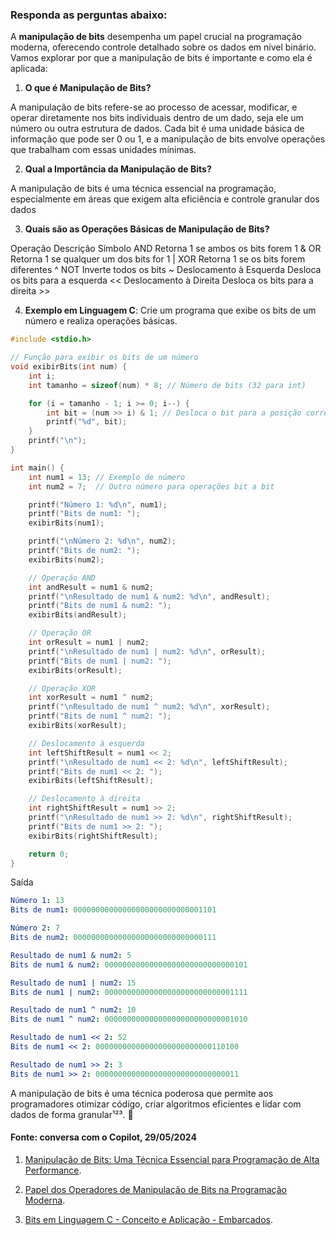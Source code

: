 ### Responda as perguntas abaixo:

A **manipulação de bits** desempenha um papel crucial na programação moderna, oferecendo controle detalhado sobre os dados em nível binário. Vamos explorar por que a manipulação de bits é importante e como ela é aplicada:

1. **O que é Manipulação de Bits?**

A manipulação de bits refere-se ao processo de acessar, modificar, e operar diretamente nos bits individuais dentro de um dado, seja ele um número ou outra estrutura de dados. Cada bit é uma unidade básica de informação que pode ser 0 ou 1, e a manipulação de bits envolve operações que trabalham com essas unidades mínimas.
 
2. **Qual a Importância da Manipulação de Bits?**

A manipulação de bits é uma técnica essencial na programação, especialmente em áreas que exigem alta eficiência e controle granular dos dados

3. **Quais são as Operações Básicas de Manipulação de Bits?**

Operação	                Descrição	                                        Símbolo
AND	                        Retorna 1 se ambos os bits forem 1	                    &
OR	                        Retorna 1 se qualquer um dos bits for 1	                |
XOR	                        Retorna 1 se os bits forem diferentes	                ^
NOT	                        Inverte todos os bits	                                ~
Deslocamento à Esquerda	    Desloca os bits para a esquerda	                        <<
Deslocamento à Direita	    Desloca os bits para a direita	                        >>


4. **Exemplo em Linguagem C**: Crie um programa que exibe os bits de um número e realiza operações básicas.

```c
#include <stdio.h>

// Função para exibir os bits de um número
void exibirBits(int num) {
    int i;
    int tamanho = sizeof(num) * 8; // Número de bits (32 para int)

    for (i = tamanho - 1; i >= 0; i--) {
        int bit = (num >> i) & 1; // Desloca o bit para a posição correta e realiza um AND com 1
        printf("%d", bit);
    }
    printf("\n");
}

int main() {
    int num1 = 13; // Exemplo de número
    int num2 = 7;  // Outro número para operações bit a bit

    printf("Número 1: %d\n", num1);
    printf("Bits de num1: ");
    exibirBits(num1);

    printf("\nNúmero 2: %d\n", num2);
    printf("Bits de num2: ");
    exibirBits(num2);

    // Operação AND
    int andResult = num1 & num2;
    printf("\nResultado de num1 & num2: %d\n", andResult);
    printf("Bits de num1 & num2: ");
    exibirBits(andResult);

    // Operação OR
    int orResult = num1 | num2;
    printf("\nResultado de num1 | num2: %d\n", orResult);
    printf("Bits de num1 | num2: ");
    exibirBits(orResult);

    // Operação XOR
    int xorResult = num1 ^ num2;
    printf("\nResultado de num1 ^ num2: %d\n", xorResult);
    printf("Bits de num1 ^ num2: ");
    exibirBits(xorResult);

    // Deslocamento à esquerda
    int leftShiftResult = num1 << 2;
    printf("\nResultado de num1 << 2: %d\n", leftShiftResult);
    printf("Bits de num1 << 2: ");
    exibirBits(leftShiftResult);

    // Deslocamento à direita
    int rightShiftResult = num1 >> 2;
    printf("\nResultado de num1 >> 2: %d\n", rightShiftResult);
    printf("Bits de num1 >> 2: ");
    exibirBits(rightShiftResult);

    return 0;
}
```

Saída

```yaml
Número 1: 13
Bits de num1: 00000000000000000000000000001101

Número 2: 7
Bits de num2: 00000000000000000000000000000111

Resultado de num1 & num2: 5
Bits de num1 & num2: 00000000000000000000000000000101

Resultado de num1 | num2: 15
Bits de num1 | num2: 00000000000000000000000000001111

Resultado de num1 ^ num2: 10
Bits de num1 ^ num2: 00000000000000000000000000001010

Resultado de num1 << 2: 52
Bits de num1 << 2: 00000000000000000000000000110100

Resultado de num1 >> 2: 3
Bits de num1 >> 2: 00000000000000000000000000000011
```

A manipulação de bits é uma técnica poderosa que permite aos programadores otimizar código, criar algoritmos eficientes e lidar com dados de forma granular¹²³. 🌟

#### Fonte: conversa com o Copilot, 29/05/2024

1. [Manipulação de Bits: Uma Técnica Essencial para Programação de Alta Performance](https://elemarjr.com/clube-de-estudos/artigos/manipulacao-de-bits-uma-tecnica-essencial-para-programacao-de-alta-performance/).

2. [Papel dos Operadores de Manipulação de Bits na Programação Moderna](https://bing.com/search?q=papel+dos+operadores+de+manipula%c3%a7%c3%a3o+de+bits+na+programa%c3%a7%c3%a3o+moderna).

3. [Bits em Linguagem C - Conceito e Aplicação - Embarcados](https://embarcados.com.br/bits-em-linguagem-c/).
